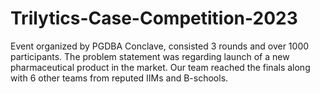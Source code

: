 # Trilytics-Case-Competition-2023
Event organized by PGDBA Conclave, consisted 3 rounds and over 1000 participants. The problem statement was regarding launch of a new pharmaceutical product in the market. Our team reached the finals along with 6 other teams from reputed IIMs and B-schools.
